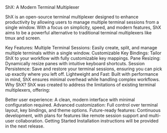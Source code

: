 ShX: A Modern Terminal Multiplexer

ShX is an open-source terminal multiplexer designed to enhance productivity by allowing users to manage multiple terminal sessions from a single window. With a focus on simplicity, speed, and modern features, ShX aims to be a powerful alternative to traditional terminal multiplexers like tmux and screen.

Key Features:
Multiple Terminal Sessions: Easily create, split, and manage multiple terminals within a single window.
Customizable Key Bindings: Tailor ShX to your workflow with fully customizable key mappings.
Pane Resizing: Dynamically resize panes with intuitive keyboard shortcuts.
Session Persistence: Save and restore your terminal sessions, ensuring you can pick up exactly where you left off.
Lightweight and Fast: Built with performance in mind, ShX ensures minimal overhead while handling complex workflows.
Why ShX?
ShX was created to address the limitations of existing terminal multiplexers, offering:

Better user experience: A clean, modern interface with minimal configuration required.
Advanced customization: Full control over terminal layout, key bindings, and theme options.
Future-ready features: Continuous development, with plans for features like remote session support and multi-user collaboration.
Getting Started
Installation instructions will be provided in the next release.
